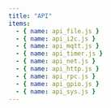 ```yaml
---
title: "API"
items:
  - { name: api_file.js }
  - { name: api_i2c.js }
  - { name: api_mqtt.js }
  - { name: api_timer.js }
  - { name: api_net.js }
  - { name: api_http.js }
  - { name: api_rpc.js }
  - { name: api_gpio.js }
  - { name: api_sys.js }
---
```

